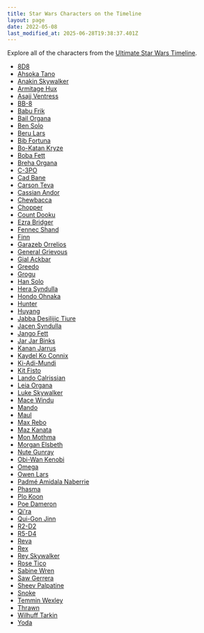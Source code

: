 ```yaml
---
title: Star Wars Characters on the Timeline
layout: page
date: 2022-05-08
last_modified_at: 2025-06-28T19:38:37.401Z
---
```


Explore all of the characters from the <a href="https://timeline.starwars.guide" target="_blank">Ultimate Star Wars Timeline</a>.

<ul class="character_list">
<li><a href="/character/8D8">8D8</a></li>
<li><a href="/character/Ahsoka-Tano">Ahsoka Tano</a></li>
<li><a href="/character/Anakin-Skywalker">Anakin Skywalker</a></li>
<li><a href="/character/Armitage-Hux">Armitage Hux</a></li>
<li><a href="/character/Asajj-Ventress">Asajj Ventress</a></li>
<li><a href="/character/BB-8">BB-8</a></li>
<li><a href="/character/Babu-Frik">Babu Frik</a></li>
<li><a href="/character/Bail-Organa">Bail Organa</a></li>
<li><a href="/character/Ben-Solo">Ben Solo</a></li>
<li><a href="/character/Beru-Lars">Beru Lars</a></li>
<li><a href="/character/Bib-Fortuna">Bib Fortuna</a></li>
<li><a href="/character/Bo-Katan-Kryze">Bo-Katan Kryze</a></li>
<li><a href="/character/Boba-Fett">Boba Fett</a></li>
<li><a href="/character/Breha-Organa">Breha Organa</a></li>
<li><a href="/character/C-3PO">C-3PO</a></li>
<li><a href="/character/Cad-Bane">Cad Bane</a></li>
<li><a href="/character/Carson-Teva">Carson Teva</a></li>
<li><a href="/character/Cassian-Andor">Cassian Andor</a></li>
<li><a href="/character/Chewbacca">Chewbacca</a></li>
<li><a href="/character/Chopper">Chopper</a></li>
<li><a href="/character/Count-Dooku">Count Dooku</a></li>
<li><a href="/character/Ezra-Bridger">Ezra Bridger</a></li>
<li><a href="/character/Fennec-Shand">Fennec Shand</a></li>
<li><a href="/character/Finn">Finn</a></li>
<li><a href="/character/Garazeb-Orrelios">Garazeb Orrelios</a></li>
<li><a href="/character/General-Grievous">General Grievous</a></li>
<li><a href="/character/Gial-Ackbar">Gial Ackbar</a></li>
<li><a href="/character/Greedo">Greedo</a></li>
<li><a href="/character/Grogu">Grogu</a></li>
<li><a href="/character/Han-Solo">Han Solo</a></li>
<li><a href="/character/Hera-Syndulla">Hera Syndulla</a></li>
<li><a href="/character/Hondo-Ohnaka">Hondo Ohnaka</a></li>
<li><a href="/character/Hunter">Hunter</a></li>
<li><a href="/character/Huyang">Huyang</a></li>
<li><a href="/character/Jabba-Desilijic-Tiure">Jabba Desilijic Tiure</a></li>
<li><a href="/character/Jacen-Syndulla">Jacen Syndulla</a></li>
<li><a href="/character/Jango-Fett">Jango Fett</a></li>
<li><a href="/character/Jar-Jar-Binks">Jar Jar Binks</a></li>
<li><a href="/character/Kanan-Jarrus">Kanan Jarrus</a></li>
<li><a href="/character/Kaydel-Ko-Connix">Kaydel Ko Connix</a></li>
<li><a href="/character/Ki-Adi-Mundi">Ki-Adi-Mundi</a></li>
<li><a href="/character/Kit-Fisto">Kit Fisto</a></li>
<li><a href="/character/Lando-Calrissian">Lando Calrissian</a></li>
<li><a href="/character/Leia-Organa">Leia Organa</a></li>
<li><a href="/character/Luke-Skywalker">Luke Skywalker</a></li>
<li><a href="/character/Mace-Windu">Mace Windu</a></li>
<li><a href="/character/Mando">Mando</a></li>
<li><a href="/character/Maul">Maul</a></li>
<li><a href="/character/Max-Rebo">Max Rebo</a></li>
<li><a href="/character/Maz-Kanata">Maz Kanata</a></li>
<li><a href="/character/Mon-Mothma">Mon Mothma</a></li>
<li><a href="/character/Morgan-Elsbeth">Morgan Elsbeth</a></li>
<li><a href="/character/Nute-Gunray">Nute Gunray</a></li>
<li><a href="/character/Obi-Wan-Kenobi">Obi-Wan Kenobi</a></li>
<li><a href="/character/Omega">Omega</a></li>
<li><a href="/character/Owen-Lars">Owen Lars</a></li>
<li><a href="/character/Padmé-Amidala-Naberrie">Padmé Amidala Naberrie</a></li>
<li><a href="/character/Phasma">Phasma</a></li>
<li><a href="/character/Plo-Koon">Plo Koon</a></li>
<li><a href="/character/Poe-Dameron">Poe Dameron</a></li>
<li><a href="/character/Qi'ra">Qi'ra</a></li>
<li><a href="/character/Qui-Gon-Jinn">Qui-Gon Jinn</a></li>
<li><a href="/character/R2-D2">R2-D2</a></li>
<li><a href="/character/R5-D4">R5-D4</a></li>
<li><a href="/character/Reva">Reva</a></li>
<li><a href="/character/Rex">Rex</a></li>
<li><a href="/character/Rey-Skywalker">Rey Skywalker</a></li>
<li><a href="/character/Rose-Tico">Rose Tico</a></li>
<li><a href="/character/Sabine-Wren">Sabine Wren</a></li>
<li><a href="/character/Saw-Gerrera">Saw Gerrera</a></li>
<li><a href="/character/Sheev-Palpatine">Sheev Palpatine</a></li>
<li><a href="/character/Snoke">Snoke</a></li>
<li><a href="/character/Temmin-Wexley">Temmin Wexley</a></li>
<li><a href="/character/Thrawn">Thrawn</a></li>
<li><a href="/character/Wilhuff-Tarkin">Wilhuff Tarkin</a></li>
<li><a href="/character/Yoda">Yoda</a></li>
</ul>
